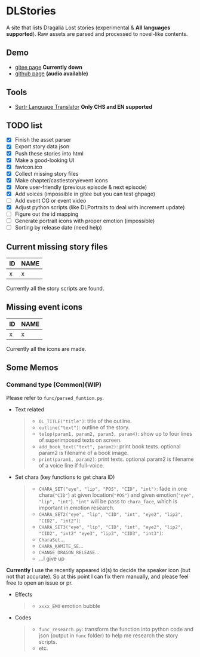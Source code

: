 # DLStories

A site that lists Dragalia Lost stories (experimental & **All languages supported**). Raw assets are parsed and processed to novel-like contents.

## Demo

- [gitee page](https://sh0wer1ee.gitee.io/dlstories/) **Currently down**
- [github page](https://sh0wer1ee.github.io/DLStories/) **(audio available)**

## Tools

- [Surtr Language Translator](https://sh0wer1ee.github.io/DLStories/translator) **Only CHS and EN supported**

## TODO list

- [x] Finish the asset parser
- [x] Export story data json
- [x] Push these stories into html
- [x] Make a good-looking UI
- [x] favicon.ico
- [x] Collect missing story files
- [x] Make chapter/castlestory/event icons
- [x] More user-friendly (previous episode & next episode)
- [x] Add voices (impossible in gitee but you can test ghpage)
- [ ] Add event CG or event video
- [x] Adjust python scripts (like DLPortraits to deal with increment update)
- [ ] Figure out the id mapping
- [ ] Generate portrait icons with proper emotion (impossible)
- [ ] Sorting by release date (need help)

## Current missing story files

| ID  | NAME |
| --- | ---- |
| x   | x    |

Currently all the story scripts are found.

## Missing event icons

| ID  | NAME |
| --- | ---- |
| x   | x    |

Currently all the icons are made.

## Some Memos

### Command type (Common)(WIP)

Please refer to `func/parsed_funtion.py`.

- Text related
  > - `OL_TITLE("title")`: title of the outline.
  > - `outline("text")`: outline of the story.
  > - `telop(param1, param2, param3, param4)`: show up to four lines of superimposed texts on screen.
  > - `add_book_text("text", param2)`: print book texts. optional param2 is filename of a book image.
  > - `print(param1, param2)`: print texts. optional param2 is filename of a voice line if full-voice.
- Set chara (key functions to get chara ID)
  > - `CHARA_SET("eye", "lip", "POS", "CID", "int")`: fade in one chara(`"CID"`) at given location(`"POS"`) and given emotion(`"eye", "lip", "int"`). `"int"` will be pass to `chara_face`, which is important in emotion research.
  > - `CHARA_SET2("eye", "lip", "CID", "int", "eye2", "lip2", "CID2", "int2")`:
  > - `CHARA_SET3("eye", "lip", "CID", "int", "eye2", "lip2", "CID2", "int2" "eye3", "lip3", "CID3", "int3")`:
  > - `CharaSet`...
  > - `CHARA_KAMITE_SE`...
  > - `CHANGE_DRAGON_RELEASE`...
  > - ...I give up

**Currently** I use the recently appeared id(s) to decide the speaker icon (but not that accurate). So at this point I can fix them manually, and please feel free to open an issue or pr.

- Effects
  > - `xxxx_EMO` emotion bubble
- Codes
  > - `func_research.py`: transform the function into python code and json (output in `func` folder) to help me research the story scripts.
  > - etc.
